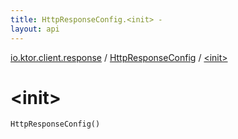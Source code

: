 ```yaml
---
title: HttpResponseConfig.<init> - 
layout: api
---
```


<div class='api-docs-breadcrumbs'><a href="../index.html">io.ktor.client.response</a> / <a href="index.html">HttpResponseConfig</a> / <a href="./-init-.html">&lt;init&gt;</a></div>

# &lt;init&gt;

<div class="signature"><code><span class="identifier">HttpResponseConfig</span><span class="symbol">(</span><span class="symbol">)</span></code></div>
